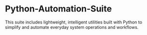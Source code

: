 # Python-Automation-Suite
This suite includes lightweight, intelligent utilities built with Python to simplify and automate everyday system operations and workflows.
